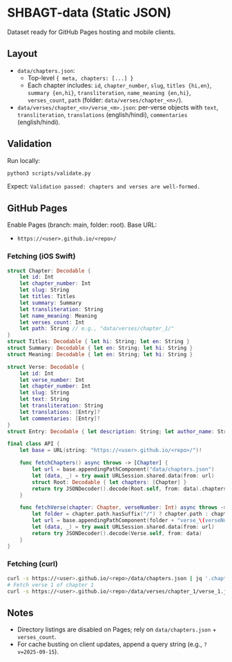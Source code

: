 # SHBAGT-data (Static JSON)

Dataset ready for GitHub Pages hosting and mobile clients.

## Layout
- `data/chapters.json`:
  - Top-level `{ meta, chapters: [...] }`
  - Each chapter includes: `id`, `chapter_number`, `slug`, `titles {hi,en}`, `summary {en,hi}`, `transliteration`, `name_meaning {en,hi}`, `verses_count`, `path` (folder: `data/verses/chapter_<n>/`).
- `data/verses/chapter_<n>/verse_<m>.json`: per-verse objects with `text`, `transliteration`, `translations` (english/hindi), `commentaries` (english/hindi).

## Validation
Run locally:
```bash
python3 scripts/validate.py
```
Expect: `Validation passed: chapters and verses are well-formed.`

## GitHub Pages
Enable Pages (branch: main, folder: root). Base URL:
- `https://<user>.github.io/<repo>/`

### Fetching (iOS Swift)
```swift
struct Chapter: Decodable {
    let id: Int
    let chapter_number: Int
    let slug: String
    let titles: Titles
    let summary: Summary
    let transliteration: String
    let name_meaning: Meaning
    let verses_count: Int
    let path: String // e.g., "data/verses/chapter_1/"
}
struct Titles: Decodable { let hi: String; let en: String }
struct Summary: Decodable { let en: String; let hi: String }
struct Meaning: Decodable { let en: String; let hi: String }

struct Verse: Decodable {
    let id: Int
    let verse_number: Int
    let chapter_number: Int
    let slug: String
    let text: String
    let transliteration: String
    let translations: [Entry]?
    let commentaries: [Entry]?
}
struct Entry: Decodable { let description: String; let author_name: String; let language: String }

final class API {
    let base = URL(string: "https://<user>.github.io/<repo>/")!

    func fetchChapters() async throws -> [Chapter] {
        let url = base.appendingPathComponent("data/chapters.json")
        let (data, _) = try await URLSession.shared.data(from: url)
        struct Root: Decodable { let chapters: [Chapter] }
        return try JSONDecoder().decode(Root.self, from: data).chapters
    }

    func fetchVerse(chapter: Chapter, verseNumber: Int) async throws -> Verse {
        let folder = chapter.path.hasSuffix("/") ? chapter.path : chapter.path + "/"
        let url = base.appendingPathComponent(folder + "verse_\(verseNumber).json")
        let (data, _) = try await URLSession.shared.data(from: url)
        return try JSONDecoder().decode(Verse.self, from: data)
    }
}
```

### Fetching (curl)
```bash
curl -s https://<user>.github.io/<repo>/data/chapters.json | jq '.chapters[0]'
# Fetch verse 1 of chapter 1
curl -s https://<user>.github.io/<repo>/data/verses/chapter_1/verse_1.json | jq
```

## Notes
- Directory listings are disabled on Pages; rely on `data/chapters.json` + `verses_count`.
- For cache busting on client updates, append a query string (e.g., `?v=2025-09-15`).
